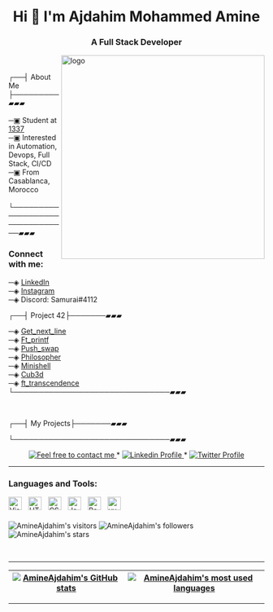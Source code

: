 <!-- - 🌱 I’m currently learning everything 
- 🥅 2022 Goals: Learn more about web3 
<br> -->
<!-- <img align="center" alt="logo" width="1000" src="https://github.com/Nmoussammi/Nmoussammi/blob/main/Untitled%20design.gif"><br> -->

<h1 align="center">Hi 👋 I'm Ajdahim Mohammed Amine</h1>
<h3 align="center">A Full Stack Developer </h3>
<!-- # Hi 👋  I'm  Nouhaila Moussammi 
## I'm a PhD Researcher in Mobile Edge Computing and Front-End Developer !! -->



<img align="right" alt="logo" width="400" src="https://badge.mediaplus.ma/blue/majdahim"><br>
<br>
┌──┤ About Me ├─────────▰▰▰<br>
<br>
─▣ Student at  <a href="https://www.1337.ma">1337</a><br>
─▣ Interested in Automation, Devops, Full Stack, CI/CD <br>
─▣ From Casablanca, Morocco <br>
<br>
└───────────────────────────────▰▰▰

### Connect with me:

─◈ <a href="https://www.linkedin.com/in/amine-ajdahim">LinkedIn</a><br>
─◈ <a href="https://www.instagram.com/samurai_maj">Instagram</a><br>
─◈ Discord: Samurai#4112

┌──┤ Project 42├───────▰▰▰<br>

─◈ <a href="https://github.com/AmineAjdahim/get_next_line">Get_next_line</a><br>
─◈ <a href="https://github.com/Nmoussammi/ft_printf">Ft_printf</a><br>
─◈ <a href="https://github.com/AmineAjdahim/push_swap">Push_swap</a><br>
─◈ <a href="https://github.com/AmineAjdahim/Philosophers">Philosopher</a><br>
─◈ <a href="https://github.com/khabouss/minishell">Minishell</a><br>
─◈ <a href="https://github.com/AmineAjdahim/cub3d">Cub3d</a><br>
─◈ <a href="https://github.com/azeddine-hmd/ft_transcendence">ft_transcendence</a><br>
└───────────────────────────────▰▰▰

<br>

┌──┤ My Projects├───────▰▰▰<br>

<!-- ─◈ <a href="https://github.com/Nmoussammi/Portfolio">Portfolio</a><br>
─◈ <a href="https://github.com/Nmoussammi/Simple-Website-Design">Simple Website Design</a><br>
─◈ <a href="https://github.com/Nmoussammi/nft-card-component">Nft Card Component</a> <br> -->
└───────────────────────────────▰▰▰
<br>

  <p align="center">
	<a href="mailto:amine.ajdahim.7@gmail.com">
		<img alt="Feel free to contact me" src="https://img.shields.io/badge/-Ask_me_anything-blue?style=flat&logo=Gmail&logoColor=white&link=mailto:amine.ajdahim.7@gmail.com" />
	</a>
	<span> * </span>
	<a href="https://www.linkedin.com/in/amine-ajdahim/">
		<img alt="Linkedin Profile" src="https://img.shields.io/badge/-Linkedin_Profile-0072b1?style=flat&logo=Linkedin&logoColor=white&link=https://www.linkedin.com/in/amine-ajdahim/" />
	</a>
	<span> * </span>
<!--   	<a href="https://https://discord.com/users/nmoussam#7557">
		<img alt="Twitter Profile" src="https://img.shields.io/badge/-Linkedin_Profile-0072b1?style=flat&logo=Discord&logoColor=white&link=https://https://discord.com/users/nmoussam#7557" />
	</a> -->
	<a href="https://https://www.discord.com/users/amine-ajdahim">
		<img alt="Twitter Profile" src="https://badgen.net/badge/icon/discord?icon=discord&label" />
	</a>
</p>

--------------
### Languages and Tools:



<img align="left" alt="Visual Studio Code" width="26px" src="https://cdn.jsdelivr.net/gh/devicons/devicon/icons/vscode/vscode-original.svg" style="padding-right:10px;"/>
<img align="left" alt="HTML5" width="26px" src="https://cdn.jsdelivr.net/gh/devicons/devicon/icons/html5/html5-original.svg" style="padding-right:10px;" />
<img align="left" alt="CSS3" width="26px" src="https://cdn.jsdelivr.net/gh/devicons/devicon/icons/css3/css3-original.svg" style="padding-right:10px;" />
<img align="left" alt="JavaScript" width="26px" src="https://cdn.jsdelivr.net/gh/devicons/devicon/icons/javascript/javascript-original.svg" style="padding-right:10px;" />
<img align="left" alt="React" width="26px" src="https://cdn.jsdelivr.net/gh/devicons/devicon/icons/react/react-original.svg" style="padding-right:10px;" />
<img align="left" alt="vue" width="26px" src="https://cdn.jsdelivr.net/gh/devicons/devicon/icons/react/Vue.js" style="padding-right:10px;" />

<br/>

<br>
<p align="left">
	<img alt="AmineAjdahim's visitors" src="https://komarev.com/ghpvc/?username=AmineAjdahim&color=8c36db&style=flat&label=visitors" />
	<img alt="AmineAjdahim's followers" src="https://img.shields.io/github/followers/AmineAjdahim?color=blueviolet" />
	<img alt="AmineAjdahim's stars" src="https://img.shields.io/github/stars/AmineAjdahim?color=blueviolet" />
</p>



<br/>


---------------
| [![AmineAjdahim's GitHub stats](https://github-readme-stats.vercel.app/api?username=AmineAjdahim&count_private=true&show_icons=true&hide=issues&hide_border=true&theme=jolly)](https://github.com/AmineAjdahim?tab=repositories) | [![AmineAjdahim's most used languages](https://github-readme-stats.vercel.app/api/top-langs/?username=AmineAjdahim&layout=compact&hide_border=true&theme=jolly)](https://github.com/AmineAjdahim?tab=repositories) |
|:-:|:-:|



---------------
